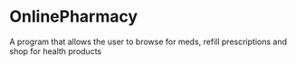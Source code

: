# OnlinePharmacy
A program that allows the user to browse for meds, refill prescriptions and shop for health products
